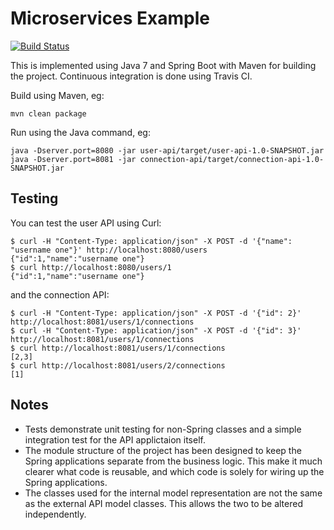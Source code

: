 # Microservices Example

[![Build Status](https://travis-ci.org/purple52/ms-example.svg?branch=master)](https://travis-ci.org/purple52/ms-example)

This is implemented using Java 7 and Spring Boot with Maven for building the project. Continuous integration is done using Travis CI.

Build using Maven, eg:

    mvn clean package

Run using the Java command, eg:

    java -Dserver.port=8080 -jar user-api/target/user-api-1.0-SNAPSHOT.jar
    java -Dserver.port=8081 -jar connection-api/target/connection-api-1.0-SNAPSHOT.jar

## Testing

You can test the user API using Curl:

    $ curl -H "Content-Type: application/json" -X POST -d '{"name": "username one"}' http://localhost:8080/users
    {"id":1,"name":"username one"}
    $ curl http://localhost:8080/users/1
    {"id":1,"name":"username one"}

and the connection API:

    $ curl -H "Content-Type: application/json" -X POST -d '{"id": 2}' http://localhost:8081/users/1/connections
    $ curl -H "Content-Type: application/json" -X POST -d '{"id": 3}' http://localhost:8081/users/1/connections
    $ curl http://localhost:8081/users/1/connections                                                           
    [2,3]
    $ curl http://localhost:8081/users/2/connections
    [1]

## Notes

* Tests demonstrate unit testing for non-Spring classes and a simple integration test for the API applictaion itself.
* The module structure of the project has been designed to keep the Spring applications separate from the business logic.
This make it much clearer what code is reusable, and which code is solely for wiring up the Spring applications.
* The classes used for the internal model representation are not the same as the external API model classes. This allows
the two to be altered independently.